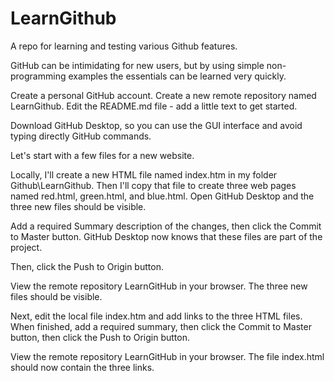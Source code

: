 # LearnGithub
A repo for learning and testing various Github features.

GitHub can be intimidating for new users, but by using simple non-programming examples the essentials can be learned very quickly.

Create a personal GitHub account.  Create a new remote repository named LearnGithub.  Edit the README.md file - add a little text to get started.

Download GitHub Desktop, so you can use the GUI interface and avoid typing directly GitHub commands.

Let's start with a few files for a new website.

Locally, I'll create a new HTML file named index.htm in my folder Github\LearnGithub. Then I'll copy that file to create three web pages named red.html, green.html, and blue.html.  Open GitHub Desktop and the three new files should be visible.

Add a required Summary description of the changes, then click the Commit to Master button.  GitHub Desktop now knows that these files are part of the project.

Then, click the Push to Origin button.

View the remote repository LearnGitHub in your browser.  The three new files should be visible.

Next, edit the local file index.htm and add links to the three HTML files.  When finished, add a required summary, then click the Commit to Master button, then click the Push to Origin button.

View the remote repository LearnGitHub in your browser.  The file index.html should now contain the three links.
